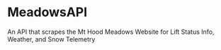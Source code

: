 # MeadowsAPI
An API that scrapes the Mt Hood Meadows Website for Lift Status Info, Weather, and Snow Telemetry
